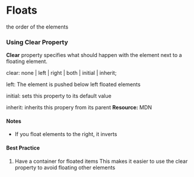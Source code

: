 # Floats

 the order of the elements

### Using Clear Property
**Clear** property specifies what should happen with the element next to a floating element.

clear: none | left | right | both | initial | inherit;

left: The element is pushed below left floated elements

initial: sets this property to its default value

inherit: inherits this propery from its parent
**Resource:** MDN

#### Notes

- If you float elements to the right, it inverts

#### Best Practice

1. Have a container for floated items
This makes it easier to use the clear property to avoid floating other elements
